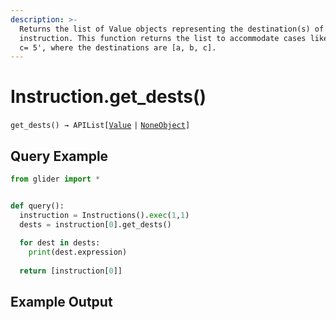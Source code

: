 ```yaml
---
description: >-
  Returns the list of Value objects representing the destination(s) of the
  instruction. This function returns the list to accommodate cases like 'a= b =
  c= 5', where the destinations are [a, b, c].
---
```


# Instruction.get\_dests()

`get_dests() → APIList[`[`Value`](../value/) `|` [`NoneObject`](../internal/noneobject/)`]`&#x20;

## Query Example

```python
from glider import *


def query():
  instruction = Instructions().exec(1,1)
  dests = instruction[0].get_dests()
  
  for dest in dests:
    print(dest.expression)
      
  return [instruction[0]]
```

## Example Output

<figure><img src="../../.gitbook/assets/Screenshot 2025-09-03 at 11.44.21 AM.png" alt=""><figcaption></figcaption></figure>
